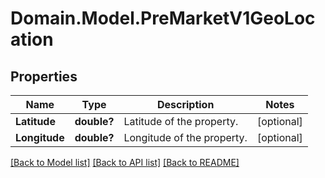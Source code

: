 # Domain.Model.PreMarketV1GeoLocation
## Properties

Name | Type | Description | Notes
------------ | ------------- | ------------- | -------------
**Latitude** | **double?** | Latitude of the property. | [optional] 
**Longitude** | **double?** | Longitude of the property. | [optional] 

[[Back to Model list]](../README.md#documentation-for-models) [[Back to API list]](../README.md#documentation-for-api-endpoints) [[Back to README]](../README.md)

